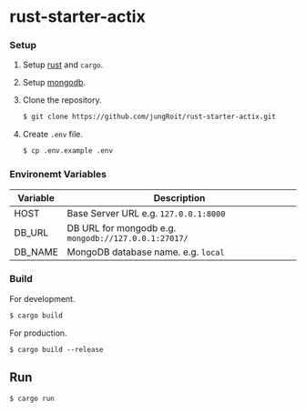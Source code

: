 # rust-starter-actix

### Setup
1. Setup [rust](https://www.rust-lang.org/tools/install) and `cargo`.
1. Setup [mongodb](https://docs.mongodb.com/manual/installation/).
1. Clone the repository.

    ```bash
    $ git clone https://github.com/jungRoit/rust-starter-actix.git
    ```

1. Create `.env` file.

    ```bash
    $ cp .env.example .env
    ```

### Environemt Variables

| Variable    | Description                                              |
| ----------- | -------------------------------------------------------- |
| HOST        | Base Server URL e.g. `127.0.0.1:8000`                    |
| DB_URL      | DB URL for mongodb e.g. `mongodb://127.0.0.1:27017/`     |
| DB_NAME     | MongoDB database name. e.g. `local`                      |

### Build

For development.

```bash
$ cargo build
```

For production.

```
$ cargo build --release
```

## Run
```bash
$ cargo run
```
